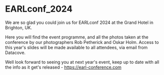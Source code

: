 # EARLconf_2024
We are so glad you could join us for EARLconf 2024 at the Grand Hotel in Brighton, UK. 

Here you will find the event programme, and all the photos taken at the conference by our photographers Rob Petherick and Oskar Holm. Access to this year's slides will be made available to all attendees, via email from Datacove. 

Well look forward to seeing you at next year's event, keep up to date with all the info as it get's released - https://earl-conference.com
